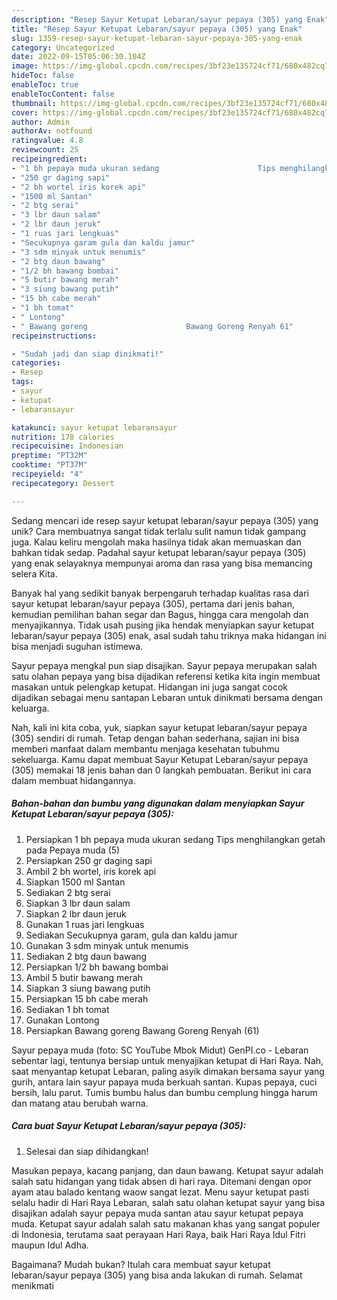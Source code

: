 ```yaml
---
description: "Resep Sayur Ketupat Lebaran/sayur pepaya (305) yang Enak"
title: "Resep Sayur Ketupat Lebaran/sayur pepaya (305) yang Enak"
slug: 1359-resep-sayur-ketupat-lebaran-sayur-pepaya-305-yang-enak
category: Uncategorized
date: 2022-09-15T05:06:30.104Z
image: https://img-global.cpcdn.com/recipes/3bf23e135724cf71/680x482cq70/sayur-ketupat-lebaransayur-pepaya-305-foto-resep-utama.jpg
hideToc: false
enableToc: true
enableTocContent: false
thumbnail: https://img-global.cpcdn.com/recipes/3bf23e135724cf71/680x482cq70/sayur-ketupat-lebaransayur-pepaya-305-foto-resep-utama.jpg
cover: https://img-global.cpcdn.com/recipes/3bf23e135724cf71/680x482cq70/sayur-ketupat-lebaransayur-pepaya-305-foto-resep-utama.jpg
author: Admin
authorAv: notfound
ratingvalue: 4.8
reviewcount: 25
recipeingredient:
- "1 bh pepaya muda ukuran sedang                      Tips menghilangkan getah pada Pepaya muda 5"
- "250 gr daging sapi"
- "2 bh wortel iris korek api"
- "1500 ml Santan"
- "2 btg serai"
- "3 lbr daun salam"
- "2 lbr daun jeruk"
- "1 ruas jari lengkuas"
- "Secukupnya garam gula dan kaldu jamur"
- "3 sdm minyak untuk menumis"
- "2 btg daun bawang"
- "1/2 bh bawang bombai"
- "5 butir bawang merah"
- "3 siung bawang putih"
- "15 bh cabe merah"
- "1 bh tomat"
- " Lontong"
- " Bawang goreng                      Bawang Goreng Renyah 61"
recipeinstructions:

- "Sudah jadi dan siap dinikmati!"
categories:
- Resep
tags:
- sayur
- ketupat
- lebaransayur

katakunci: sayur ketupat lebaransayur 
nutrition: 178 calories
recipecuisine: Indonesian
preptime: "PT32M"
cooktime: "PT37M"
recipeyield: "4"
recipecategory: Dessert

---
```





Sedang mencari ide resep sayur ketupat lebaran/sayur pepaya (305) yang unik? Cara membuatnya sangat tidak terlalu sulit namun tidak gampang juga. Kalau keliru mengolah maka hasilnya tidak akan memuaskan dan bahkan tidak sedap. Padahal sayur ketupat lebaran/sayur pepaya (305) yang enak selayaknya mempunyai aroma dan rasa yang bisa memancing selera Kita.





Banyak hal yang sedikit banyak berpengaruh terhadap kualitas rasa dari sayur ketupat lebaran/sayur pepaya (305), pertama dari jenis bahan, kemudian pemilihan bahan segar dan Bagus, hingga cara mengolah dan menyajikannya. Tidak usah pusing jika hendak menyiapkan sayur ketupat lebaran/sayur pepaya (305) enak,      asal sudah tahu triknya maka hidangan ini bisa menjadi suguhan istimewa.














Sayur pepaya mengkal pun siap disajikan. Sayur pepaya merupakan salah satu olahan pepaya yang bisa dijadikan referensi ketika kita ingin membuat masakan untuk pelengkap ketupat. Hidangan ini juga sangat cocok dijadikan sebagai menu santapan Lebaran untuk dinikmati bersama dengan keluarga.






Nah, kali ini kita coba, yuk, siapkan sayur ketupat lebaran/sayur pepaya (305) sendiri di rumah. Tetap dengan bahan sederhana, sajian ini bisa memberi manfaat dalam membantu menjaga kesehatan tubuhmu sekeluarga. Kamu dapat membuat Sayur Ketupat Lebaran/sayur pepaya (305) memakai 18 jenis bahan dan 0 langkah pembuatan. Berikut ini cara dalam membuat hidangannya.

<!--inarticleads1-->

##### Bahan-bahan dan bumbu yang digunakan dalam menyiapkan Sayur Ketupat Lebaran/sayur pepaya (305):

1. Persiapkan 1 bh pepaya muda ukuran sedang                      Tips menghilangkan getah pada Pepaya muda (5)
1. Persiapkan 250 gr daging sapi
1. Ambil 2 bh wortel, iris korek api
1. Siapkan 1500 ml Santan
1. Sediakan 2 btg serai
1. Siapkan 3 lbr daun salam
1. Siapkan 2 lbr daun jeruk
1. Gunakan 1 ruas jari lengkuas
1. Sediakan Secukupnya garam, gula dan kaldu jamur
1. Gunakan 3 sdm minyak untuk menumis
1. Sediakan 2 btg daun bawang
1. Persiapkan 1/2 bh bawang bombai
1. Ambil 5 butir bawang merah
1. Siapkan 3 siung bawang putih
1. Persiapkan 15 bh cabe merah
1. Sediakan 1 bh tomat
1. Gunakan  Lontong
1. Persiapkan  Bawang goreng                      Bawang Goreng Renyah (61)


Sayur pepaya muda (foto: SC YouTube Mbok Midut) GenPI.co - Lebaran sebentar lagi, tentunya bersiap untuk menyajikan ketupat di Hari Raya. Nah, saat menyantap ketupat Lebaran, paling asyik dimakan bersama sayur yang gurih, antara lain sayur papaya muda berkuah santan. Kupas pepaya, cuci bersih, lalu parut. Tumis bumbu halus dan bumbu cemplung hingga harum dan matang atau berubah warna. 

<!--inarticleads2-->

##### Cara buat Sayur Ketupat Lebaran/sayur pepaya (305):


1. Selesai dan siap dihidangkan!

Masukan pepaya, kacang panjang, dan daun bawang. Ketupat sayur adalah salah satu hidangan yang tidak absen di hari raya. Ditemani dengan opor ayam atau balado kentang waow sangat lezat. Menu sayur ketupat pasti selalu hadir di Hari Raya Lebaran, salah satu olahan ketupat sayur yang bisa disajikan adalah sayur pepaya muda santan atau sayur ketupat pepaya muda. Ketupat sayur adalah salah satu makanan khas yang sangat populer di Indonesia, terutama saat perayaan Hari Raya, baik Hari Raya Idul Fitri maupun Idul Adha. 

Bagaimana? Mudah bukan? Itulah cara membuat sayur ketupat lebaran/sayur pepaya (305) yang bisa anda lakukan di rumah. Selamat menikmati
